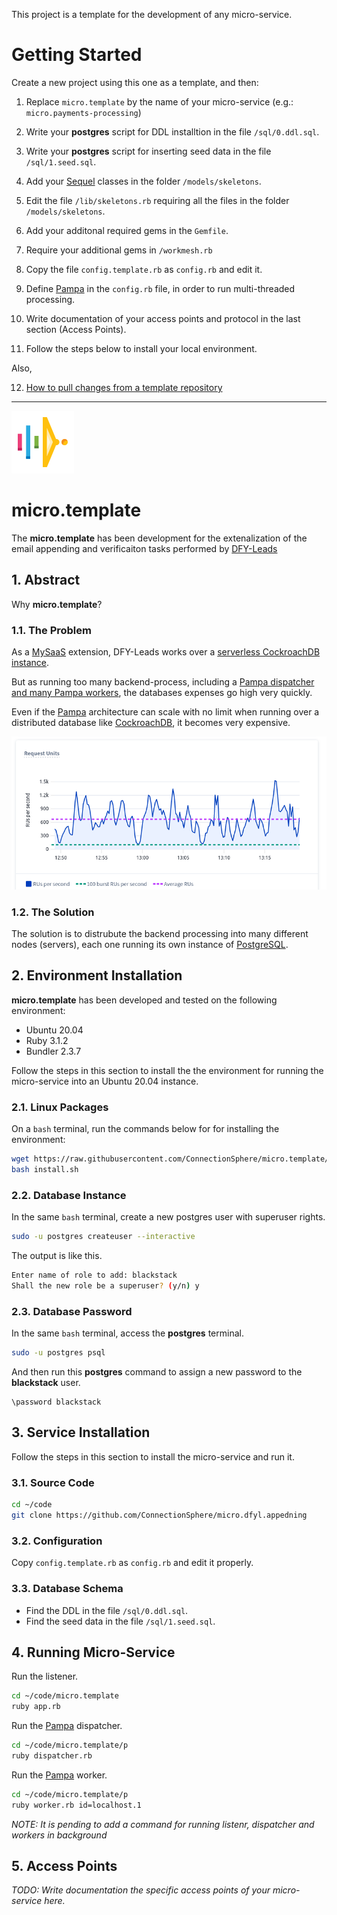 This project is a template for the development of any micro-service.

# Getting Started

Create a new project using this one as a template, and then:

1. Replace `micro.template` by the name of your micro-service (e.g.: `micro.payments-processing`)

2. Write your **postgres** script for DDL installtion in the file `/sql/0.ddl.sql`.

3. Write your **postgres** script for inserting seed data in the file `/sql/1.seed.sql`.

4. Add your [Sequel](https://sequel.jeremyevans.net/) classes in the folder `/models/skeletons`.

5. Edit the file `/lib/skeletons.rb` requiring all the files in the folder `/models/skeletons`.

6. Add your additonal required gems in the `Gemfile`.

7. Require your additional gems in `/workmesh.rb`

8. Copy the file `config.template.rb` as `config.rb` and edit it.

9. Define [Pampa](https://github.com/leandrosardi/pampa) in the `config.rb` file, in order to run multi-threaded processing.

10. Write documentation of your access points and protocol in the last section (Access Points).

11. Follow the steps below to install your local environment.


Also, 

12. [How to pull changes from a template repository](https://stackoverflow.com/questions/56577184/github-pull-changes-from-a-template-repository)

-----

![MySaaS Micro-Services Logo](/public/core/images/micro/logo-100.png)

# micro.template

The **micro.template** has been development for the extenalization of the email appending and verificaiton tasks performed by [DFY-Leads](https://github.com/leandrosardi/dfy-leads) 

## 1. Abstract

Why **micro.template**?

### 1.1. The Problem

As a [MySaaS](https://github.com/leandrosardi/mysaas) extension, DFY-Leads works over a [serverless CockroachDB instance](https://www.cockroachlabs.com/serverless/).

But as running too many backend-process, including a [Pampa dispatcher and many Pampa workers](https://github.com/leandrosardi/pampa), the databases expenses go high very quickly.

Even if the [Pampa](https://github.com/leandrosardi/pampa) architecture can scale with no limit when running over a distributed database like [CockroachDB](https://www.cockroachlabs.com/), it becomes very expensive.

![CockroachDB Expenses](/public/core/images/micro/crdb1.png)

### 1.2. The Solution

The solution is to distrubute the backend processing into many different nodes (servers), each one running its own instance of [PostgreSQL](https://www.postgresql.org
).

## 2. Environment Installation

**micro.template** has been developed and tested on the following environment:

- Ubuntu 20.04
- Ruby 3.1.2
- Bundler 2.3.7

Follow the steps in this section to install the the environment for running the micro-service into an Ubuntu 20.04 instance.

### 2.1. Linux Packages

On a `bash` terminal, run the commands below for for installing the environment:

```bash
wget https://raw.githubusercontent.com/ConnectionSphere/micro.template/main/install.sh
bash install.sh
```

### 2.2. Database Instance

In the same `bash` terminal, create a new postgres user with superuser rights.

```bash
sudo -u postgres createuser --interactive
```

The output is like this.

```bash
Enter name of role to add: blackstack
Shall the new role be a superuser? (y/n) y
```

### 2.3. Database Password

In the same `bash` terminal, access the **postgres** terminal.

```bash
sudo -u postgres psql
```

And then run this **postgres** command to assign a new password to the **blackstack** user.

```psql
\password blackstack
```

## 3. Service Installation

Follow the steps in this section to install the micro-service and run it.

### 3.1. Source Code

```bash
cd ~/code
git clone https://github.com/ConnectionSphere/micro.dfyl.appedning
```

### 3.2. Configuration

Copy `config.template.rb` as `config.rb` and edit it properly.

### 3.3. Database Schema

- Find the DDL in the file `/sql/0.ddl.sql`.
- Find the seed data in the file `/sql/1.seed.sql`.

## 4. Running Micro-Service

Run the listener.

```bash
cd ~/code/micro.template
ruby app.rb
```

Run the [Pampa](https://github.com/leandrosardi/pampa) dispatcher.

```bash
cd ~/code/micro.template/p
ruby dispatcher.rb
```

Run the [Pampa](https://github.com/leandrosardi/pampa) worker.

```bash
cd ~/code/micro.template/p
ruby worker.rb id=localhost.1
```

_NOTE: It is pending to add a command for running listenr, dispatcher and workers in background_

## 5. Access Points

_TODO: Write documentation the specific access points of your micro-service here._ 